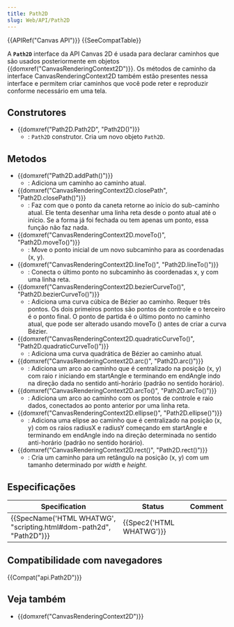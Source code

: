 ```yaml
---
title: Path2D
slug: Web/API/Path2D
---
```


{{APIRef("Canvas API")}} {{SeeCompatTable}}

A **`Path2D`** interface da API Canvas 2D é usada para declarar caminhos que são usados posteriormente em objetos {{domxref("CanvasRenderingContext2D")}}. Os métodos de caminho da interface CanvasRenderingContext2D também estão presentes nessa interface e permitem criar caminhos que você pode reter e reproduzir conforme necessário em uma tela.

## Construtores

- {{domxref("Path2D.Path2D", "Path2D()")}}
  - : `Path2D` construtor. Cria um novo objeto `Path2D`.

## Metodos

- {{domxref("Path2D.addPath()")}}
  - : Adiciona um caminho ao caminho atual.
- {{domxref("CanvasRenderingContext2D.closePath", "Path2D.closePath()")}}
  - : Faz com que o ponto da caneta retorne ao início do sub-caminho atual. Ele tenta desenhar uma linha reta desde o ponto atual até o início. Se a forma já foi fechada ou tem apenas um ponto, essa função não faz nada.
- {{domxref("CanvasRenderingContext2D.moveTo()", "Path2D.moveTo()")}}
  - : Move o ponto inicial de um novo subcaminho para as coordenadas (x, y).
- {{domxref("CanvasRenderingContext2D.lineTo()", "Path2D.lineTo()")}}
  - : Conecta o último ponto no subcaminho às coordenadas x, y com uma linha reta.
- {{domxref("CanvasRenderingContext2D.bezierCurveTo()", "Path2D.bezierCurveTo()")}}
  - : Adiciona uma curva cúbica de Bézier ao caminho. Requer três pontos. Os dois primeiros pontos são pontos de controle e o terceiro é o ponto final. O ponto de partida é o último ponto no caminho atual, que pode ser alterado usando moveTo () antes de criar a curva Bézier.
- {{domxref("CanvasRenderingContext2D.quadraticCurveTo()", "Path2D.quadraticCurveTo()")}}
  - : Adiciona uma curva quadrática de Bézier ao caminho atual.
- {{domxref("CanvasRenderingContext2D.arc()", "Path2D.arc()")}}
  - : Adiciona um arco ao caminho que é centralizado na posição (x, y) com raio r iniciando em startAngle e terminando em endAngle indo na direção dada no sentido anti-horário (padrão no sentido horário).
- {{domxref("CanvasRenderingContext2D.arcTo()", "Path2D.arcTo()")}}
  - : Adiciona um arco ao caminho com os pontos de controle e raio dados, conectados ao ponto anterior por uma linha reta.
- {{domxref("CanvasRenderingContext2D.ellipse()", "Path2D.ellipse()")}}
  - : Adiciona uma elipse ao caminho que é centralizado na posição (x, y) com os raios radiusX e radiusY começando em startAngle e terminando em endAngle indo na direção determinada no sentido anti-horário (padrão no sentido horário).
- {{domxref("CanvasRenderingContext2D.rect()", "Path2D.rect()")}}
  - : Cria um caminho para um retângulo na posição (x, y) com um tamanho determinado por _width_ e _height_.

## Especificações

| Specification                                                                            | Status                           | Comment |
| ---------------------------------------------------------------------------------------- | -------------------------------- | ------- |
| {{SpecName('HTML WHATWG', "scripting.html#dom-path2d", "Path2D")}} | {{Spec2('HTML WHATWG')}} |         |

## Compatibilidade com navegadores

{{Compat("api.Path2D")}}

## Veja também

- {{domxref("CanvasRenderingContext2D")}}
